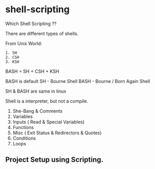# shell-scripting

Which Shell Scripting ??

There are different types of shells.

From Unix World:

    1. SH 
    2. CSH
    3. KSH

BASH = SH + CSH + KSH 

BASH is default 
SH - Bourne Shell 
BASH - Bourne / Born Again Shell

SH & BASH are same in linux 

Shell is a interpreter, but not a compile.

1. She-Bang & Comments 
2. Variables 
3. Inputs  ( Read & Special Variables)
4. Functions 
5. Misc ( Exit Status & Redirectors & Quotes)
6. Conditions
7. Loops

## Project Setup using Scripting.
